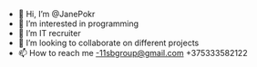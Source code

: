 - 👋 Hi, I’m @JanePokr
- 👀 I’m interested in programming
- 🌱 I’m IT recruiter
- 💞️ I’m looking to collaborate on different projects
- 📫 How to reach me -11sbgroup@gmail.com +375333582122

<!---
JanePokr/JanePokr is a ✨ special ✨ repository because its `README.md` (this file) appears on your GitHub profile.
You can click the Preview link to take a look at your changes.
--->
